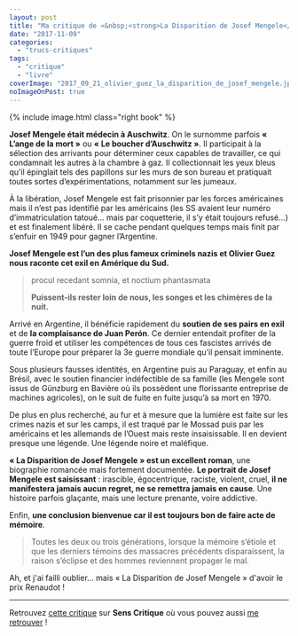 ```yaml
---
layout: post
title: "Ma critique de «&nbsp;<strong>La Disparition de Josef Mengele</strong>&nbsp;» d’<em>Olivier Guez</em>"
date: "2017-11-09"
categories: 
  - "trucs-critiques"
tags: 
  - "critique"
  - "livre"
coverImage: "2017_09_21_olivier_guez_la_disparition_de_josef_mengele.jpeg"
noImageOnPost: true
---
```


{% include image.html class="right book" %}

**Josef Mengele était médecin à Auschwitz**. On le surnomme parfois **« L’ange de la mort »** ou **« Le boucher d’Auschwitz »**. Il participait à la sélection des arrivants pour déterminer ceux capables de travailler, ce qui condamnait les autres à la chambre à gaz. Il collectionnait les yeux bleus qu’il épinglait tels des papillons sur les murs de son bureau et pratiquait toutes sortes d’expérimentations, notamment sur les jumeaux.

À la libération, Josef Mengele est fait prisonnier par les forces américaines mais il n’est pas identifié par les américains (les SS avaient leur numéro d’immatriculation tatoué... mais par coquetterie, il s’y était toujours refusé...) et est finalement libéré. Il se cache pendant quelques temps mais finit par s’enfuir en 1949 pour gagner l’Argentine.

**Josef Mengele est l’un des plus fameux criminels nazis et Olivier Guez nous raconte cet exil en Amérique du Sud.**

<blockquote class="citation"><div>
	<p>procul recedant somnia, et noctium phantasmata</p>
	<p><strong>Puissent-ils rester loin de nous, les songes et les chimères de la nuit.</strong></p>
</div></blockquote>

Arrivé en Argentine, il bénéficie rapidement du **soutien de ses pairs en exil** et de **la complaisance de Juan Perón**. Ce dernier entendait profiter de la guerre froid et utiliser les compétences de tous ces fascistes arrivés de toute l’Europe pour préparer la 3e guerre mondiale qu’il pensait imminente.

Sous plusieurs fausses identités, en Argentine puis au Paraguay, et enfin au Brésil, avec le soutien financier indéfectible de sa famille (les Mengele sont issus de Günzburg en Bavière où ils possèdent une florissante entreprise de machines agricoles), on le suit de fuite en fuite jusqu’à sa mort en 1970.

De plus en plus recherché, au fur et à mesure que la lumière est faite sur les crimes nazis et sur les camps, il est traqué par le Mossad puis par les américains et les allemands de l’Ouest mais reste insaisissable. Il en devient presque une légende. Une légende noire et maléfique.

**« La Disparition de Josef Mengele » est un excellent roman**, une biographie romancée mais fortement documentée. **Le portrait de Josef Mengele est saisissant** : irascible, égocentrique, raciste, violent, cruel, **il ne manifestera jamais aucun regret, ne se remettra jamais en cause**. Une histoire parfois glaçante, mais une lecture prenante, voire addictive.

Enfin, **une conclusion bienvenue car il est toujours bon de faire acte de mémoire**.

<blockquote class="citation">Toutes les deux ou trois générations, lorsque la mémoire s’étiole et que les derniers témoins des massacres précédents disparaissent, la raison s’éclipse et des hommes reviennent propager le mal.</blockquote>

Ah, et j'ai failli oublier... mais « La Disparition de Josef Mengele » d'avoir le prix Renaudot !

* * *

Retrouvez [cette critique](https://www.senscritique.com/livre/La_Disparition_de_Josef_Mengele/critique/142627502) sur **Sens Critique** où vous pouvez aussi [me retrouver](http://www.senscritique.com/Arnaud_Malon) !
